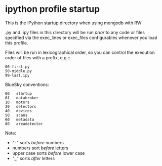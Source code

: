 # ipython profile startup

This is the IPython startup directory when using mongodb with RW

.py and .ipy files in this directory will be run *prior* to any code or 
files specified via the exec_lines or exec_files configurables whenever 
you load this profile.

Files will be run in lexicographical order, so you can control the 
execution order of files with a prefix, e.g.::

    00-first.py
    50-middle.py
    99-last.ipy

BlueSky conventions:

    00   startup
    01   databroker
    10   motors
    20   detectors
    40   devices
    50   scans
    60   metadata
    80   areadetector

Note: 

* "-" sorts *before* numbers
* numbers sort *before* letters
* upper case sorts *before* lower case
* "_" sorts *after* letters

